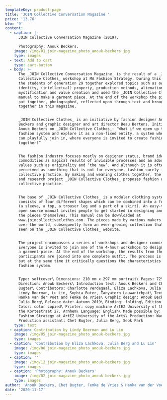 ```yaml
---
templateKey: product-page
title: 'JOIN Collective Conversation Magazine '
price: '13.76'
btw: '9'
content:
  - caption: |-
      JOIN Collective Conversation Magazine (2019). 

      Photography: Anouk Beckers.
    image: /img/01_join-magazine_photo_anouk-beckers.jpg
    type: images
  - text: Add to cart
    type: cart-button
  - body: >-
      The _JOIN Collective Conversation Magazine_ is the result of a _JOIN
      Collective Clothes_ workshop at MA Fashion Strategy. During this workshop
      the students of generation 29 together explored topics such as ownership,
      identity, (intellectual) property, production methods, alienation,
      mystification and value creation and used the _JOIN Collective Clothes_
      manual to make a garment piece. At the end of the workshop the pieces were
      put together, photographed, reflected upon through text and brought
      together in this magazine.


      _JOIN Collective Clothes_ is an initiative by fashion designer Anouk
      Beckers and graphic designer and art director Beau Bertens. Initiator
      Anouk Beckers on _JOIN Collective Clothes_: “What if we open up the
      fashion system and explore it as a non-fixed entity, a system where people
      can playfully join in, where everyone is invited to create fashion
      together?”


      The fashion industry focuses mostly on designer status, brand identity,
      commodities as magical results of invisible processes and an adoration of
      values such as originality and ‘the new’. And although it is often
      perceived as something that is not for everyone, fashion surely is a
      collective practice. By making and wearing clothes together, the design
      and research project _JOIN Collective Clothes_ proposes fashion as a
      collective practice. 


      The base of _JOIN Collective Clothes_ is a modular clothing system that
      consists of four different shapes which can be combined into a full outfit
      (a sleeve, a top, a trouser leg and a part of a skirt). An easy-to-use
      open source manual invites people to get started in designing and making
      the pieces themselves. This manual can be downloaded at
      www.joincollectiveclothes.com. The pieces made by various makers from all
      over the world, subsequently form an ever-growing collection that can be
      seen on the _JOIN Collective Clothes_ website. 


      The project encompasses a series of workshops and designer commissions.
      Everyone is invited to join one of the 4-hour workshops to design and make
      a garment-piece. At the end of the workshop, the results from the
      participants are joined into one complete outfit. The process is playful,
      but at the same time it critically questions the characteristics of the
      fashion system.


      Type: softcover\ Dimensions: 210 mm x 297 mm portrait\ Pages: 72\ Art
      Direction: Anouk Beckers\ Introduction text: Anouk Beckers and Chet
      Bugter\ Contributors: Charlotte Verdegaal, Eliza Lachkova, Julia Berg,
      Lindy Boerman, Lu Lin, Sophia Buter, Tanyatorn Lauwanichpat\ Text editing:
      Hanka van der Voet and Femke de Vries\ Graphic design: Anouk Beckers and
      Julia Berg\ Release date: Autumn 2019\ Binding: folding\ Edition: 100\
      Color: color copied\ Printer: copy machine ArtEZ University of the Arts at
      the Kortestraat 27, Arnhem\ Language: English\ Made possible by: MA
      Fashion Strategy at ArtEZ University of the Arts\ Production: Warehouse\
      Production assistant: Chet Bugter, Julia Berg, Seok Park
    type: text
  - caption: Contribution by Lindy Boerman and Lu Lin
    image: /img/05_join-magazine_photo_anouk-beckers.jpg
    type: images
  - caption: 'Contribution by Eliza Lachkova, Julia Berg and Lu Lin'
    image: /img/08_join-magazine_photo_anouk-beckers.jpg
    type: images
  - caption: ''
    image: /img/12_join-magazine_photo_anouk-beckers.jpg
    type: images
  - caption: 'Photography: Anouk Beckers'
    image: /img/02_join-magazine_photo_anouk-beckers.jpg
    type: images
author: 'Anouk Beckers, Chet Bugter, Femke de Vries & Hanka van der Voet (eds.)'
date: '2020-11-17'
---
```


